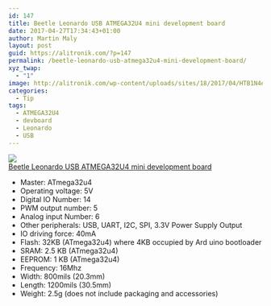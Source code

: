 ```yaml
---
id: 147
title: Beetle Leonardo USB ATMEGA32U4 mini development board
date: 2017-04-27T17:34:43+01:00
author: Martin Maly
layout: post
guid: https://alitronik.com/?p=147
permalink: /beetle-leonardo-usb-atmega32u4-mini-development-board/
xyz_twap:
  - "1"
image: http://alitronik.com/wp-content/uploads/sites/18/2017/04/HTB1N4eoOFXXXXcrXVXXq6xXFXXXl.png
categories:
  - Tip
tags:
  - ATMEGA32U4
  - devboard
  - Leonardo
  - USB
---
```

<a href="http://s.click.aliexpress.com/e/EaEQzNn" target="_parent"><img src="//ae01.alicdn.com/kf/HTB1YRblQFXXXXasaXXXq6xXFXXXF/-font-b-Beetle-b-font-Leonardo-font-b-USB-b-font-font-b-ATMEGA32U4-b.jpg_220x220.jpg" /><span style="display: block;">Beetle Leonardo USB ATMEGA32U4 mini development board</span></a>

  * Master: ATmega32u4
  * Operating voltage: 5V
  * Digital IO Number: 14
  * PWM output number: 5
  * Analog input Number: 6
  * Other peripherals: USB, UART, I2C, SPI, 3.3V Power Supply Output
  * IO driving force: 40mA
  * Flash: 32KB (ATmega32u4) where 4KB occupied by Ard uino bootloader
  * SRAM: 2.5 KB (ATmega32u4)
  * EEPROM: 1 KB (ATmega32u4)
  * Frequency: 16Mhz
  * Width: 800mils (20.3mm)
  * Length: 1200mils (30.5mm)
  * Weight: 2.5g (does not include packaging and accessories)